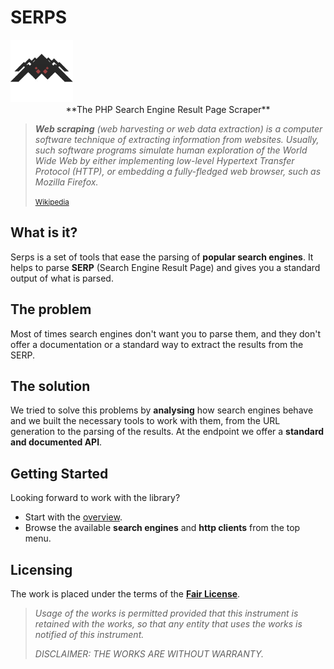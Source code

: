SERPS
=====

<img class="frameless-image" style="max-height:100px" src="images/logo.png"/>

<center>**The PHP Search Engine Result Page Scraper**</center>


> <cite>**Web scraping** (web harvesting or web data extraction) is a computer software technique of extracting 
> information from websites. Usually, such software programs simulate human exploration of the World Wide Web 
> by either implementing low-level Hypertext Transfer Protocol (HTTP), 
> or embedding a fully-fledged web browser, such as Mozilla Firefox.</cite>
>
> <small>[Wikipedia](https://en.wikipedia.org/wiki/Web_scraping)</small>


What is it?
-----------

Serps is a set of tools that ease the parsing of **popular search engines**.
It helps to parse **SERP** (Search Engine Result Page) and gives you a standard output of what is parsed.

The problem
-----------

Most of times search engines don't want you to parse them, and they don't offer a documentation or a standard way 
to extract the results from the SERP.

The solution
------------

We tried to solve this problems by **analysing** how search engines behave and we built the necessary tools to
work with them, from the URL generation to the parsing of the results. 
At the endpoint we offer a **standard and documented API**.

Getting Started
---------------

Looking forward to work with the library? 

- Start with the [overview](overview.md).
- Browse the available **search engines** and **http clients** from the top menu.

Licensing
---------

The work is placed under the terms of the [**Fair License**](https://github.com/serp-scrape/serps/blob/master/LICENSE).

> <cite>Usage of the works is permitted provided that this instrument is retained with the works, 
> so that any entity that uses the works is notified of this instrument.</cite>
>
> <cite>DISCLAIMER: THE WORKS ARE WITHOUT WARRANTY.</cite>